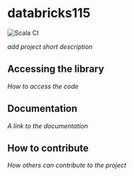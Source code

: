 # databricks115

![Scala CI](https://github.com/RyanMatthewJacobs/Databricks115/workflows/Scala%20CI/badge.svg)

*add project short description*

## Accessing the library

*How to access the code*

## Documentation

*A link to the documentation*

## How to contribute

*How others can contribute to the project*